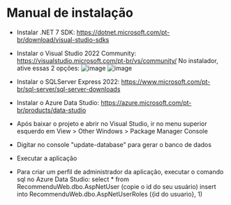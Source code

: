 # Manual de instalação

- Instalar .NET 7 SDK: https://dotnet.microsoft.com/pt-br/download/visual-studio-sdks
  
- Instalar o Visual Studio 2022 Community: https://visualstudio.microsoft.com/pt-br/vs/community/
  No instalador, ative essas 2 opções:
  ![image](https://github.com/pradflip/Recommendu/assets/99927329/d36b5fa8-8bf3-4bd0-b38b-cb6160594368)
  ![image](https://github.com/pradflip/Recommendu/assets/99927329/e1199c2f-8727-41b1-9931-64cb27752ee3)


- Instalar o SQLServer Express 2022: https://www.microsoft.com/pt-br/sql-server/sql-server-downloads
  
- Instalar o Azure Data Studio: https://azure.microsoft.com/pt-br/products/data-studio

- Após baixar o projeto e abrir no Visual Studio, ir no menu superior esquerdo em View > Other Windows > Package Manager Console
- Digitar no console "update-database" para gerar o banco de dados
- Executar a aplicação

- Para criar um perfil de administrador da aplicação, executar o comando sql no Azure Data Studio:
  select * from RecommenduWeb.dbo.AspNetUser (copie o id do seu usuário)
  insert into RecommenduWeb.dbo.AspNetUserRoles ({id do usuario}, 1)
